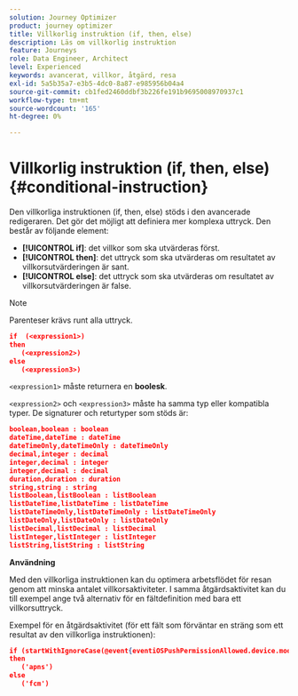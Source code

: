 ```yaml
---
solution: Journey Optimizer
product: journey optimizer
title: Villkorlig instruktion (if, then, else)
description: Läs om villkorlig instruktion
feature: Journeys
role: Data Engineer, Architect
level: Experienced
keywords: avancerat, villkor, åtgärd, resa
exl-id: 5a5b35a7-e3b5-4dc0-8a87-e985956b04a4
source-git-commit: cb1fed2460ddbf3b226fe191b9695008970937c1
workflow-type: tm+mt
source-wordcount: '165'
ht-degree: 0%

---
```


# Villkorlig instruktion (if, then, else) {#conditional-instruction}

Den villkorliga instruktionen (if, then, else) stöds i den avancerade redigeraren. Det gör det möjligt att definiera mer komplexa uttryck. Den består av följande element:

* **[!UICONTROL if]**: det villkor som ska utvärderas först.
* **[!UICONTROL then]**: det uttryck som ska utvärderas om resultatet av villkorsutvärderingen är sant.
* **[!UICONTROL else]**: det uttryck som ska utvärderas om resultatet av villkorsutvärderingen är false.

>[!NOTE]
>
>Parenteser krävs runt alla uttryck.

```json
if  (<expression1>)
then
   (<expression2>)
else
   (<expression3>)
```

`<expression1>` måste returnera en **boolesk**.

`<expression2>` och `<expression3>` måste ha samma typ eller kompatibla typer. De signaturer och returtyper som stöds är:

```json
boolean,boolean : boolean
dateTime,dateTime : dateTime
dateTimeOnly,dateTimeOnly : dateTimeOnly
decimal,integer : decimal
integer,decimal : integer
integer,decimal : decimal
duration,duration : duration
string,string : string
listBoolean,listBoolean : listBoolean
listDateTime,listDateTime : listDateTime
listDateTimeOnly,listDateTimeOnly : listDateTimeOnly
listDateOnly,listDateOnly : listDateOnly
listDecimal,listDecimal : listDecimal
listInteger,listInteger : listInteger
listString,listString : listString
```

**Användning**

Med den villkorliga instruktionen kan du optimera arbetsflödet för resan genom att minska antalet villkorsaktiviteter. I samma åtgärdsaktivitet kan du till exempel ange två alternativ för en fältdefinition med bara ett villkorsuttryck.

Exempel för en åtgärdsaktivitet (för ett fält som förväntar en sträng som ett resultat av den villkorliga instruktionen):

```json
if (startWithIgnoreCase(@event{eventiOSPushPermissionAllowed.device.model}, 'iPad') or startWithIgnoreCase(@event{eventiOSPushPermissionAllowed.device.model}, 'iOS'))
then
   ('apns')
else
   ('fcm')
```
